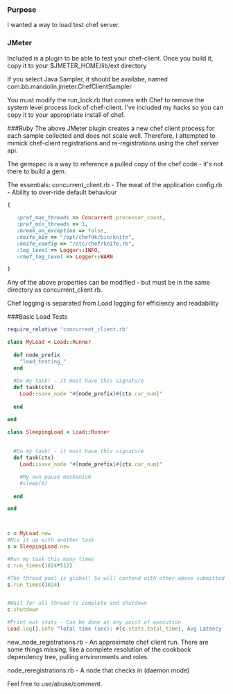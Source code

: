 
### Purpose
I wanted a way to load test chef server.

### JMeter
Included is a plugin to be able to test your chef-client.
Once you build it, copy it to your $JMETER_HOME/lib/ext directory

If you select Java Sampler, it should be availabe, named 
com.bb.mandolin.jmeter.ChefClientSampler

You must modify the run_lock.rb that comes with Chef to remove the system level process
lock of chef-client.  I've included my hacks so you can copy it to your appropriate install
of chef.

###Ruby
The above JMeter plugin creates a new chef client process for each sample collected
and does not scale well.
Therefore, I attempted to mimick chef-client registrations and re-registrations using
the chef server api.

The gemspec is a way to reference a pulled copy of the chef code - it's not there to build a gem.

The essentials:
concurrent_client.rb - The meat of the application
config.rb - Ability to over-ride default behaviour
```ruby
{
   
   :pref_max_threads => Concurrent.processor_count,
   :pref_min_threads => 1,
   :break_on_exception => false,
   :knife_bin => "/opt/chefdk/bin/knife",
   :knife_config => "/etc/chef/knife.rb",
   :log_level => Logger::INFO,
   :chef_log_level => Logger::WARN

}
```
Any of the above properties can be modified - but must be in the same directory as concurrent_client.rb.

Chef logging is separated from Load logging for efficiency and readability

###Basic Load Tests
```ruby
require_relative 'concurrent_client.rb'

class MyLoad < Load::Runner
  
  def node_prefix
    "load_testing_"
  end
  
  #Do my task! - it must have this signature
  def task(ctx)
    Load::save_node "#{node_prefix}#{ctx.cur_num}"
    
  end

end

class SleepingLoad < Load::Runner
  
  
  #Do my task! - it must have this signature
  def task(ctx)
    Load::save_node "#{node_prefix}#{ctx.cur_num}"

    #My own pause mechanism
    #sleep(0)
    
  end

end



c = MyLoad.new
#Mix it up with another task
s = SleepingLoad.new

#Run my task this many times
c.run_times(1024*512)

#The thread pool is global! So will contend with other above submitted tasks
s.run_times(1024)


#Wait for all thread to complete and shutdown
c.shutdown

#Print out stats - Can be done at any point of execution
Load.log().info "Total time (sec): #{c.stats.total_time}, Avg Latency (sec) #{c.stats.avg_latency}, Throughput(task/sec): #{c.stats.throughput}"
```

new_node_registrations.rb - An approximate chef client run.
There are some things missing, like a complete resolution of the cookbook dependency tree,
pulling environments and roles.

node_reregistrations.rb - A node that checks in (daemon mode)

Feel free to use/abuse/comment.